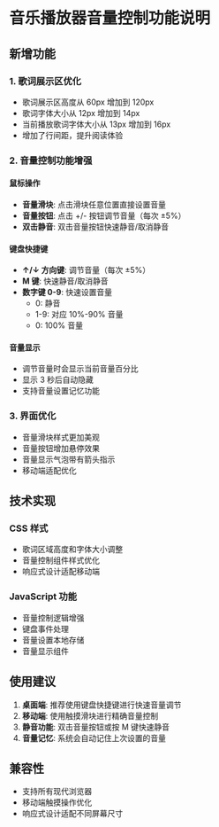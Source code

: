 # 音乐播放器音量控制功能说明

## 新增功能

### 1. 歌词展示区优化
- 歌词展示区高度从 60px 增加到 120px
- 歌词字体大小从 12px 增加到 14px
- 当前播放歌词字体大小从 13px 增加到 16px
- 增加了行间距，提升阅读体验

### 2. 音量控制功能增强

#### 鼠标操作
- **音量滑块**: 点击滑块任意位置直接设置音量
- **音量按钮**: 点击 +/- 按钮调节音量（每次 ±5%）
- **双击静音**: 双击音量按钮快速静音/取消静音

#### 键盘快捷键
- **↑/↓ 方向键**: 调节音量（每次 ±5%）
- **M 键**: 快速静音/取消静音
- **数字键 0-9**: 快速设置音量
  - 0: 静音
  - 1-9: 对应 10%-90% 音量
  - 0: 100% 音量

#### 音量显示
- 调节音量时会显示当前音量百分比
- 显示 3 秒后自动隐藏
- 支持音量设置记忆功能

### 3. 界面优化
- 音量滑块样式更加美观
- 音量按钮增加悬停效果
- 音量显示气泡带有箭头指示
- 移动端适配优化

## 技术实现

### CSS 样式
- 歌词区域高度和字体大小调整
- 音量控制组件样式优化
- 响应式设计适配移动端

### JavaScript 功能
- 音量控制逻辑增强
- 键盘事件处理
- 音量设置本地存储
- 音量显示组件

## 使用建议

1. **桌面端**: 推荐使用键盘快捷键进行快速音量调节
2. **移动端**: 使用触摸滑块进行精确音量控制
3. **静音功能**: 双击音量按钮或按 M 键快速静音
4. **音量记忆**: 系统会自动记住上次设置的音量

## 兼容性

- 支持所有现代浏览器
- 移动端触摸操作优化
- 响应式设计适配不同屏幕尺寸 